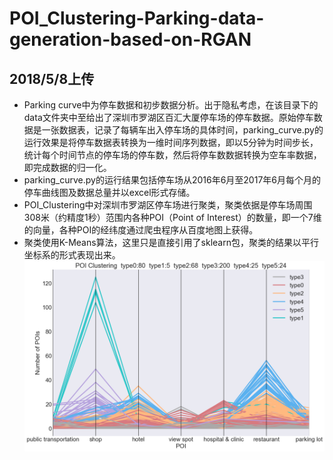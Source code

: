 # POI_Clustering-Parking-data-generation-based-on-RGAN

## 2018/5/8上传
- Parking curve中为停车数据和初步数据分析。出于隐私考虑，在该目录下的data文件夹中至给出了深圳市罗湖区百汇大厦停车场的停车数据。原始停车数据是一张数据表，记录了每辆车出入停车场的具体时间，parking_curve.py的运行效果是将停车数据表转换为一维时间序列数据，即以5分钟为时间步长，统计每个时间节点的停车场的停车数，然后将停车数数据转换为空车率数据，即完成数据的归一化。
- parking_curve.py的运行结果包括停车场从2016年6月至2017年6月每个月的停车曲线图及数据总量并以excel形式存储。
- POI_Clustering中对深圳市罗湖区停车场进行聚类，聚类依据是停车场周围308米（约精度1秒）范围内各种POI（Point of Interest）的数量，即一个7维的向量，各种POI的经纬度通过爬虫程序从百度地图上获得。
- 聚类使用K-Means算法，这里只是直接引用了sklearn包，聚类的结果以平行坐标系的形式表现出来。![](https://github.com/SunGinous/POI_Clustering-Parking-data-generation-based-on-RGAN/blob/master/POI_Clustering/POI%20Clustering%20of%207d.png)

